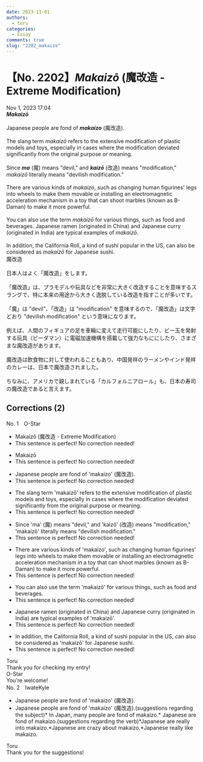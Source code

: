 ```yaml
---
date: 2023-11-01
authors:
  - toru
categories:
  - Essay
comments: true
slug: "2202_makaizo"
---
```


# 【No. 2202】<strong><em>Makaizō</strong></em> (魔改造 - Extreme Modification)
<div class="date">Nov 1, 2023 17:04</div>
<div id="post"><div id="body_show_ori">
<strong><em>Makaizō</strong></em><br/><br/>Japanese people are fond of <strong><em>makaizo</em></strong> (魔改造).<br/><br/>The slang term <em>makaizō</em> refers to the extensive modification of plastic models and toys, especially in cases where the modification deviated significantly from the original purpose or meaning.<br/><br/>Since <strong><em>ma</em></strong> (魔) means "devil," and <strong><em>kaizō</em></strong> (改造) means "modification," <em>makaizō</em> literally means "devilish modification."<br/><br/>There are various kinds of <em>makaizo</em>, such as changing human figurines' legs into wheels to make them movable or installing an electromagnetic acceleration mechanism in a toy that can shoot marbles (known as B-Daman) to make it more powerful.<br/><br/>You can also use the term <em>makaizō</em> for various things, such as food and beverages. Japanese ramen (originated in China) and Japanese curry (originated in India) are typical examples of <em>makaizō</em>.<br/><br/>In addition, the California Roll, a kind of sushi popular in the US, can also be considered as <em>makaizō</em> for Japanese sushi.
</div></div>

<!-- more -->

<div id="post_ja"><div id="body_show_mo">
魔改造<br/><br/>日本人はよく「魔改造」をします。<br/><br/>「魔改造」は、プラモデルや玩具などを非常に大きく改造することを意味するスラングで、特に本来の用途から大きく逸脱している改造を指すことが多いです。<br/><br/>「魔」は "devil"、「改造」は "modification" を意味するので、「魔改造」は文字どおり "devilish modification" という意味になります。<br/><br/>例えば、人間のフィギュアの足を車輪に変えて走行可能にしたり、ビー玉を発射する玩具（ビーダマン）に電磁加速機構を搭載して強力なもににしたり、さまざまな魔改造があります。<br/><br/>魔改造は飲食物に対して使われることもあり、中国発祥のラーメンやインド発祥のカレーは、日本で魔改造されました。<br/><br/>ちなみに、アメリカで親しまれている「カルフォルニアロール」も、日本の寿司の魔改造であると言えます。
</div></div>

## Corrections (2)
<div id="block"><div class="first_name"> No. 1　<span class="just_name">O-Star</span></div><div id="block2">
<ul class="correction_field">
<li class="incorrect">Makaizō (魔改造 - Extreme Modification)</li>
<li class="corrected perfect">This sentence is perfect! No correction needed!</li>
</ul>
<ul class="correction_field">
<li class="incorrect">Makaizō</li>
<li class="corrected perfect">This sentence is perfect! No correction needed!</li>
</ul>
<ul class="correction_field">
<li class="incorrect">Japanese people are fond of 'makaizo' (魔改造).</li>
<li class="corrected perfect">This sentence is perfect! No correction needed!</li>
</ul>
<ul class="correction_field">
<li class="incorrect">The slang term 'makaizō' refers to the extensive modification of plastic models and toys, especially in cases where the modification deviated significantly from the original purpose or meaning.</li>
<li class="corrected perfect">This sentence is perfect! No correction needed!</li>
</ul>
<ul class="correction_field">
<li class="incorrect">Since 'ma' (魔) means "devil," and 'kaizō' (改造) means "modification," 'makaizō' literally means "devilish modification."</li>
<li class="corrected perfect">This sentence is perfect! No correction needed!</li>
</ul>
<ul class="correction_field">
<li class="incorrect">There are various kinds of 'makaizo', such as changing human figurines' legs into wheels to make them movable or installing an electromagnetic acceleration mechanism in a toy that can shoot marbles (known as B-Daman) to make it more powerful.</li>
<li class="corrected perfect">This sentence is perfect! No correction needed!</li>
</ul>
<ul class="correction_field">
<li class="incorrect">You can also use the term 'makaizō' for various things, such as food and beverages.</li>
<li class="corrected perfect">This sentence is perfect! No correction needed!</li>
</ul>
<ul class="correction_field">
<li class="incorrect">Japanese ramen (originated in China) and Japanese curry (originated in India) are typical examples of 'makaizō'.</li>
<li class="corrected perfect">This sentence is perfect! No correction needed!</li>
</ul>
<ul class="correction_field">
<li class="incorrect">In addition, the California Roll, a kind of sushi popular in the US, can also be considered as 'makaizō' for Japanese sushi.</li>
<li class="corrected perfect">This sentence is perfect! No correction needed!</li>
</ul>
</div><div class="name"><span class="just_name">Toru</span><br>
Thank you for checking my entry!
</div>
<div class="name"><span class="just_name">O-Star</span><br>
You're welcome!
</div>
</div>
<div id="block"><div class="first_name"> No. 2　<span class="just_name">IwateKyle</span></div><div id="block2">
<ul class="correction_field">
<li class="incorrect">Japanese people are fond of 'makaizo' (魔改造).</li>
<li class="corrected correct">
Japanese people are fond of 'makaizo' (魔改造).(suggestions regarding the subject)* In Japan, many people are fond of makaizo.* Japanese are fond of makaizo.(suggestions regarding the verb)*Japanese are really into makaizo.*Japanese are crazy about makaizo.*Japanese really like makaizo.
</li>
</ul>
</div><div class="name"><span class="just_name">Toru</span><br>
Thank you for the suggestions!
</div>
</div>
